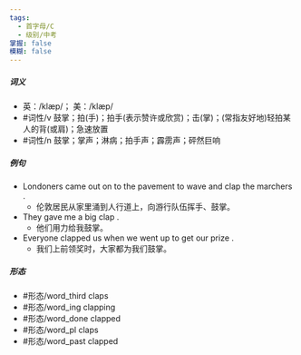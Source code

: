 ```yaml
---
tags:
  - 首字母/C
  - 级别/中考
掌握: false
模糊: false
---
```

##### 词义
- 英：/klæp/； 美：/klæp/
- #词性/v  鼓掌；拍(手)；拍手(表示赞许或欣赏)；击(掌)；(常指友好地)轻拍某人的背(或肩)；急速放置
- #词性/n  鼓掌；掌声；淋病；拍手声；霹雳声；砰然巨响
##### 例句
- Londoners came out on to the pavement to wave and clap the marchers .
	- 伦敦居民从家里涌到人行道上，向游行队伍挥手、鼓掌。
- They gave me a big clap .
	- 他们用力给我鼓掌。
- Everyone clapped us when we went up to get our prize .
	- 我们上前领奖时，大家都为我们鼓掌。
##### 形态
- #形态/word_third claps
- #形态/word_ing clapping
- #形态/word_done clapped
- #形态/word_pl claps
- #形态/word_past clapped
